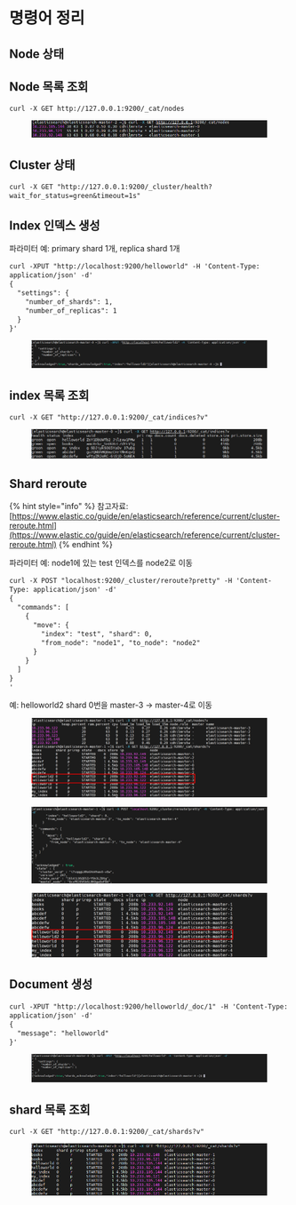 # 명령어 정리

## Node 상태



## Node 목록 조회

```shell
curl -X GET http://127.0.0.1:9200/_cat/nodes
```

<figure><img src="../../.gitbook/assets/image (24).png" alt=""><figcaption></figcaption></figure>

## Cluster 상태

```shell
curl -X GET "http://127.0.0.1:9200/_cluster/health?wait_for_status=green&timeout=1s"
```

## Index 인덱스 생성

파라미터 예: primary shard 1개, replica shard 1개

```shell
curl -XPUT "http://localhost:9200/helloworld" -H 'Content-Type: application/json' -d'
{
  "settings": {
    "number_of_shards": 1,
    "number_of_replicas": 1
  }
}'
```

<figure><img src="../../.gitbook/assets/image (31).png" alt=""><figcaption></figcaption></figure>

## index 목록 조회

```shell
curl -X GET "http://127.0.0.1:9200/_cat/indices?v"
```

<figure><img src="../../.gitbook/assets/image (13) (1).png" alt=""><figcaption></figcaption></figure>

## Shard reroute

{% hint style="info" %}
참고자료: [https://www.elastic.co/guide/en/elasticsearch/reference/current/cluster-reroute.html](https://www.elastic.co/guide/en/elasticsearch/reference/current/cluster-reroute.html)
{% endhint %}

파라미터 예: node1에 있는 test 인덱스를 node2로 이동

```shell
curl -X POST "localhost:9200/_cluster/reroute?pretty" -H 'Content-Type: application/json' -d'
{
  "commands": [
    {
      "move": {
        "index": "test", "shard": 0,
        "from_node": "node1", "to_node": "node2"
      }
    }
  ]
}
'

```



예: helloworld2 shard 0번을 master-3 -> master-4로 이동

<figure><img src="../../.gitbook/assets/image (36).png" alt=""><figcaption></figcaption></figure>

<figure><img src="../../.gitbook/assets/image (40).png" alt=""><figcaption></figcaption></figure>

<figure><img src="../../.gitbook/assets/image (41).png" alt=""><figcaption></figcaption></figure>

## Document 생성&#x20;

```shell
curl -XPUT "http://localhost:9200/helloworld/_doc/1" -H 'Content-Type: application/json' -d'
{
  "message": "helloworld"
}'
```

<figure><img src="../../.gitbook/assets/image (29).png" alt=""><figcaption></figcaption></figure>

## shard 목록 조회

```shell
curl -X GET "http://127.0.0.1:9200/_cat/shards?v"
```

<figure><img src="../../.gitbook/assets/image (12) (1).png" alt=""><figcaption></figcaption></figure>
